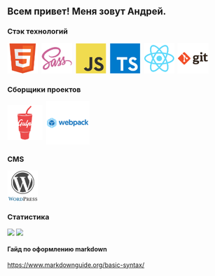 ## Всем привет! Меня зовут Андрей.
    
### Стэк технологий


<img src="https://github.com/devicons/devicon/blob/master/icons/html5/html5-original.svg" title="HTML5" alt="HTML" width="70" height="70"/>&nbsp;
<img src="https://github.com/devicons/devicon/blob/master/icons/sass/sass-original.svg"  title="SASS" alt="SASS" width="70" height="70"/>&nbsp;
<img src="https://github.com/devicons/devicon/blob/master/icons/javascript/javascript-original.svg" title="JavaScript" alt="JavaScript" width="70" height="70"/>&nbsp;
<img src="https://github.com/devicons/devicon/blob/master/icons/typescript/typescript-original.svg" title="Git" alt="Git" width="70" height="70"/>&nbsp;
<img src="https://github.com/devicons/devicon/blob/master/icons/react/react-original.svg" title="React" alt="React" width="70" height="70"/>&nbsp;
<img src="https://github.com/devicons/devicon/blob/master/icons/git/git-original-wordmark.svg" title="Git" alt="Git" width="70" height="70"/>&nbsp;

### Сборщики проектов

<img align="center" src="https://github.com/devicons/devicon/blob/master/icons/gulp/gulp-plain.svg" title="gulp" alt="gulp" height="80" align="center"/>&nbsp;
<img align="center" src="https://github.com/devicons/devicon/blob/master/icons/webpack/webpack-original-wordmark.svg" title="gulp" alt="gulp" height="100" align="center"/>&nbsp;


### CMS

<img src="https://github.com/devicons/devicon/blob/master/icons/wordpress/wordpress-original.svg" title="Wordpress" alt="Wordpess" width="70" height="70"/>&nbsp;

### Статистика
    
<img src="https://github-profile-summary-cards.vercel.app/api/cards/profile-details?username=canoua&theme=darcula">
<img src="http://github-profile-summary-cards.vercel.app/api/cards/repos-per-language?username=canoua&theme=darcula">

#### Гайд по оформлению markdown
https://www.markdownguide.org/basic-syntax/
  
